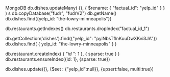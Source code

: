 MongoDB
db.dishes.updateMany( {}, { $rename: { "factual_id": "yelp_id" } } )
s
db.copyDatabase("fudr", "fudrV2")
db.getName()
db.dishes.find({yelp_id: "the-lowry-minneapolis"})


db.restaurants.getIndexes()
db.restaurants.dropIndex("factual_id_1")

db.getCollection('dishes').find({"yelp_id": "pyiNbsTflnKuuDwXKvi3JA"})
db.dishes.find(
    {
      yelp_id: "the-lowry-minneapolis"
    }
)


db.restaurant.createIndex( { "_id_ ": 1 }, { sparse: true } )
db.restaurants.ensureIndex({id: 1}, {sparse: true})

db.dishes.update({}, {$set : {"yelp_id":null}}, {upsert:false, multi:true})
